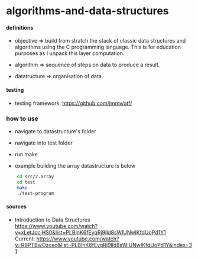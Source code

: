 # algorithms-and-data-structures
#### definitions
* objective =>  build from stratch the stack of classic data structures and algorithms using the C programming language.
This is for education purposes as I unpack this layer computation.

* algorithm => sequence of steps on data to produce a result.  
* datatructure => organisation of data.

#### testing
* testing framework: https://github.com/jmmv/atf/

### how to use
* navigate to datastructure's folder
* navigate into test folder
* run make

* example building the array datastructure is below
```zsh
    cd src/2.array
    cd test
    make
    ./test-program
```

#### sources
* Introduction to Data Structures  
    https://www.youtube.com/watch?v=xLetJpcjHS0&list=PLBlnK6fEyqRj9lld8sWIUNwlKfdUoPd1Y1  
    Current: https://www.youtube.com/watch?v=R9PTBwOzceo&list=PLBlnK6fEyqRj9lld8sWIUNwlKfdUoPd1Y&index=31

